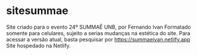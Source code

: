 # sitesummae
Site criado para o evento 24º SUMMAÊ UNB, por Fernando Ivan
Formatado somente para celulares, sujeito a serias mudanças na estética do site.
Para acessar a versão atual, basta pesquisar por https://summaeivan.netlify.app
Site hospedado na Netlify.

